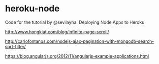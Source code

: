 heroku-node
===========

Code for the tutorial by @sevilayha: Deploying Node Apps to Heroku


http://www.hongkiat.com/blog/infinite-page-scroll/

http://carlofontanos.com/nodejs-ajax-pagination-with-mongodb-search-sort-filter/

https://blog.angularjs.org/2012/11/angularjs-example-applications.html
